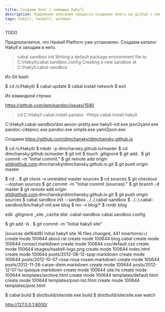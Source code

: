 ```yaml
---
title: Создаем блог с помощью Hakyll
description: Подробное описание процесса создания блога на github с помощью Hakyll под Windows
tags: hakyll, haskell, windows
---
```


TODO

Предполагается, что Haskell Platform уже установлен.
Создаем каталог Hakyll и заходим в него.

> cabal sandbox init
Writing a default package environment file to
C:\Hakyll\cabal.sandbox.config
Creating a new sandbox at C:\Hakyll\.cabal-sandbox

Из Git bash

$ cd /c/Hakyll/
$ cabal update
$ cabal install network
$ exit

Из командной строки

https://github.com/jgm/pandoc/issues/1590
> cd C:\Hakyll
> cabal install pandoc -fhttps
> cabal install hakyll

C:\Hakyll\.cabal-sandbox\bin
aeson-pretty.exe
hakyll-init.exe
json2yaml.exe
pandoc-citeproc.exe
pandoc.exe
simple.exe
yaml2json.exe

Создаем https://github.com/dimchansky/dimchansky.github.io

$ cd /c/Hakyll/
$ mkdir -p dimchansky.github.io/master
$ cd dimchansky.github.io/master
$ git init
$ touch .gitignore
$ git add .
$ git commit -m "Initial commit."
$ git remote add origin git@github.com:dimchansky/dimchansky.github.io.git
$ git push origin master

$ cd ..
$ git clone -o unrelated master sources
$ cd sources
$ git checkout --orphan sources
$ git commit -m "Initial commit (sources)."
$ git branch -d master
$ git remote add origin git@github.com:dimchansky/dimchansky.github.io.git
$ git push origin sources
$ cabal sandbox init --sandbox ../../.cabal-sandbox
$ ../../.cabal-sandbox/bin/hakyll-init.exe blog
$ mv -v blog/*
$ rmdir blog

edit .gitignore
_site
_cache
dist
.cabal-sandbox
cabal.sandbox.config

$ git add -A .
$ git commit -m "Initial hakyll site"

[sources def6dd9] Initial hakyll site
 16 files changed, 441 insertions(+)
 create mode 100644 about.rst
 create mode 100644 blog.cabal
 create mode 100644 contact.markdown
 create mode 100644 css/default.css
 create mode 100644 images/haskell-logo.png
 create mode 100644 index.html
 create mode 100644 posts/2012-08-12-spqr.markdown
 create mode 100644 posts/2012-10-07-rosa-rosa-rosam.markdown
 create mode 100644 posts/2012-11-28-carpe-diem.markdown
 create mode 100644 posts/2012-12-07-tu-quoque.markdown
 create mode 100644 site.hs
 create mode 100644 templates/archive.html
 create mode 100644 templates/default.html
 create mode 100644 templates/post-list.html
 create mode 100644 templates/post.html

$ cabal build
$ dist/build/site/site.exe build
$ dist/build/site/site.exe watch

http://127.0.0.1:8000/
